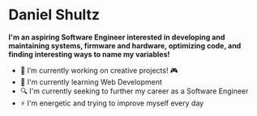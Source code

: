 # Daniel Shultz

**I'm an aspiring Software Engineer interested in developing and maintaining systems, firmware and hardware, optimizing code, and finding interesting ways to name my variables!**

- 🔭 I’m currently working on creative projects! 🎮
- 🌱 I'm currently learning Web Development
- 🔍 I'm currently seeking to further my career as a Software Engineer
- ⚡ I'm energetic and trying to improve myself every day

<!--
**daniels-4/daniels-4** is a ✨ _special_ ✨ repository because its `README.md` (this file) appears on your GitHub profile.

Here are some ideas to get you started:

- 🔭 I’m currently working on ...
- 🌱 I’m currently learning ...
- 👯 I’m looking to collaborate on ...
- 🤔 I’m looking for help with ...
- 💬 Ask me about ...
- 📫 How to reach me: ...
- 😄 Pronouns: ...
- ⚡ Fun fact: ...
-->
